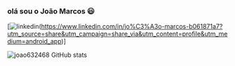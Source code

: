 ### olá sou o João Marcos 😃 

[![linkedin](https://img.shields.io/badge/joao632468-76B900?style=for-the-badge&logo=nvidia&logoColor=white)(https://www.linkedin.com/in/jo%C3%A3o-marcos-b061871a7?utm_source=share&utm_campaign=share_via&utm_content=profile&utm_medium=android_app)]

![joao632468 GitHub stats](https://github-readme-stats.vercel.app/api?username=joao632468&show_icons=true&theme=dracula)
